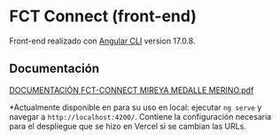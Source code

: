 # FCT Connect (front-end)

Front-end realizado con [Angular CLI](https://github.com/angular/angular-cli) version 17.0.8.

## Documentación
[DOCUMENTACIÓN FCT-CONNECT MIREYA MEDALLE MERINO.pdf](https://github.com/user-attachments/files/18262972/DOCUMENTACION.FCT-CONNECT.MIREYA.MEDALLE.MERINO.pdf)

*Actualmente disponible en para su uso en local: ejecutar `ng serve` y navegar a `http://localhost:4200/`. 
Contiene la configuración necesaria para el despliegue que se hizo en Vercel si se cambian las URLs.

